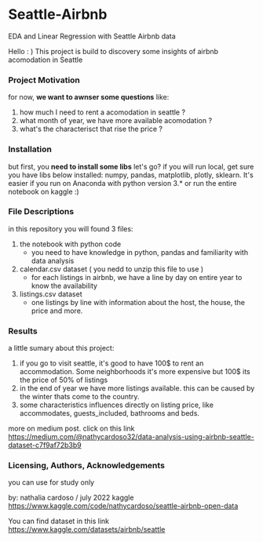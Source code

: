 # Seattle-Airbnb
EDA and Linear Regression with Seattle Airbnb data


Hello : )
This project is build to discovery some insights of airbnb acomodation in Seattle

### Project Motivation
for now, <b>we want to awnser some questions</b> like:

1) how much I need to rent a acomodation in seattle ?
2) what month of year, we have more available acomodation ?
3) what's the characterisct that rise the price ?

### Installation

but first, you <b>need to install some libs</b> let's go?
if you will run local, get sure you have libs below installed: numpy, pandas, matplotlib, plotly, sklearn. It's easier if you run on Anaconda with python version 3.*
or run the entire notebook on kaggle :) 

### File Descriptions
in this repository you will found 3 files:
1) the notebook with python code 
    - you need to have knowledge in python, pandas and familiarity with data analysis
2) calendar.csv dataset ( you nedd to unzip this file to use )
    - for each listings in airbnb, we have a line by day on entire year to know the availability 
3) listings.csv dataset
    - one listings by line with information about the host, the house, the price and more.

### Results

a little sumary about this project:
        
1) if you go to visit seattle, it's good to have 100$ to rent an accommodation. Some neighborhoods it's more expensive but 100$ its the price of 50% of listings
2) in the end of year we have more listings available. this can be caused by the winter thats come to the country.
3) some characteristics influences directly on listing price, like accommodates, guests_included, bathrooms and beds.

more on medium post. click on this link https://medium.com/@nathycardoso32/data-analysis-using-airbnb-seattle-dataset-c7f9af72b3b9

### Licensing, Authors, Acknowledgements
you can use for study only


by: nathalia cardoso / july 2022 kaggle https://www.kaggle.com/code/nathycardoso/seattle-airbnb-open-data

You can find dataset in this link
https://www.kaggle.com/datasets/airbnb/seattle




